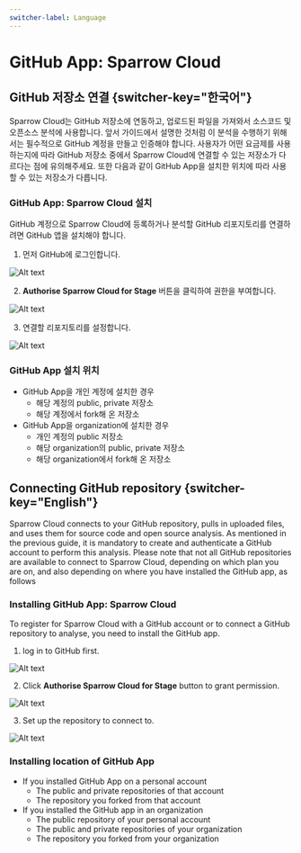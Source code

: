 ```yaml
---
switcher-label: Language
---
```

# GitHub App: Sparrow Cloud


## GitHub 저장소 연결 {switcher-key="한국어"}

Sparrow Cloud는 GitHub 저장소에 연동하고, 업로드된 파일을 가져와서 소스코드 및 오픈소스 분석에 사용합니다. 앞서 가이드에서 설명한 것처럼 이 분석을 수행하기 위해서는 필수적으로 GitHub 계정을 만들고 인증해야 합니다.
사용자가 어떤 요금제를 사용하는지에 따라 GitHub 저장소 중에서 Sparrow Cloud에 연결할 수 있는 저장소가 다르다는 점에 유의해주세요. 또한 다음과 같이 GitHub App을 설치한 위치에 따라 사용할 수 있는 저장소가 다릅니다.


### GitHub App: Sparrow Cloud 설치  

GitHub 계정으로 Sparrow Cloud에 등록하거나 분석할 GitHub 리포지토리를 연결하려면 GitHub 앱을 설치해야 합니다.

1. 먼저 GitHub에 로그인합니다.

<img src="signup_Github00.png" alt="Alt text"/>

2. **Authorise Sparrow Cloud for Stage** 버튼을 클릭하여 권한을 부여합니다.

<img src="signup_Github01.png" alt="Alt text"/>

3. 연결할 리포지토리를 설정합니다.

<img src="signup_Github02.png" alt="Alt text"/>


### GitHub App 설치 위치 

- GitHub App을 개인 계정에 설치한 경우
  - 해당 계정의 public, private 저장소
  - 해당 계정에서 fork해 온 저장소
- GitHub App을 organization에 설치한 경우
  - 개인 계정의 public 저장소
  - 해당 organization의 public, private 저장소
  - 해당 organization에서 fork해 온 저장소

## Connecting GitHub repository {switcher-key="English"}

Sparrow Cloud connects to your GitHub repository, pulls in uploaded files, and uses them for source code and open source analysis. As mentioned in the previous guide, it is mandatory to create and authenticate a GitHub account to perform this analysis.
Please note that not all GitHub repositories are available to connect to Sparrow Cloud, depending on which plan you are on, and also depending on where you have installed the GitHub app, as follows


### Installing GitHub App: Sparrow Cloud 

To register for Sparrow Cloud with a GitHub account or to connect a GitHub repository to analyse, you need to install the GitHub app.

1. log in to GitHub first.

<img src="signup_Github00.png" alt="Alt text"/>

2. Click **Authorise Sparrow Cloud for Stage** button to grant permission.

<img src="signup_Github01.png" alt="Alt text"/>

3. Set up the repository to connect to.

<img src="signup_Github02.png" alt="Alt text"/>


### Installing location of GitHub App 

- If you installed GitHub App on a personal account
  - The public and private repositories of that account
  - The repository you forked from that account
- If you installed the GitHub app in an organization
  - The public repository of your personal account
  - The public and private repositories of your organization
  - The repository you forked from your organization

